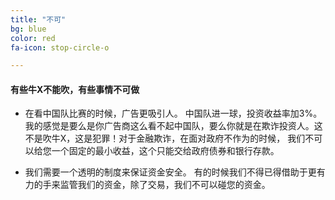 ```yaml
---
title: "不可"
bg: blue
color: red
fa-icon: stop-circle-o

---
```


#### 有些牛X不能吹，有些事情不可做

* 在看中国队比赛的时候，广告更吸引人。 中国队进一球，投资收益率加3%。 我的感觉是要么是你广告商这么看不起中国队，要么你就是在欺诈投资人。这不是吹牛X，这是犯罪！对于金融欺诈，在面对政府不作为的时候， 我们不可以给您一个固定的最小收益，这个只能交给政府债券和银行存款。

* 我们需要一个透明的制度来保证资金安全。 有的时候我们不得已得借助于更有力的手来监管我们的资金，除了交易，我们不可以碰您的资金。 

